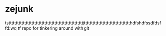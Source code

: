 zejunk
======
tsttttttttttttttttttttttttttttttttttttttttttttttttttttttttttttttttttttttttttttttttttttthdfshdfssdfdsffd:wq
tf
 repo for tinkering around with git 
